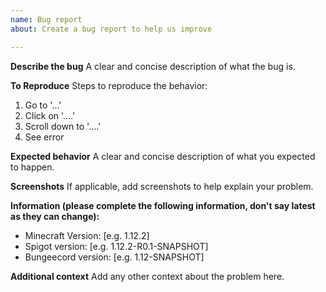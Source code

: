 ```yaml
---
name: Bug report
about: Create a bug report to help us improve

---
```


**Describe the bug**
A clear and concise description of what the bug is.

**To Reproduce**
Steps to reproduce the behavior:
1. Go to '...'
2. Click on '....'
3. Scroll down to '....'
4. See error

**Expected behavior**
A clear and concise description of what you expected to happen.

**Screenshots**
If applicable, add screenshots to help explain your problem.

**Information (please complete the following information, don't say latest as they can change):**
 - Minecraft Version: [e.g. 1.12.2]
 - Spigot version: [e.g. 1.12.2-R0.1-SNAPSHOT]
 - Bungeecord version: [e.g. 1.12-SNAPSHOT]

**Additional context**
Add any other context about the problem here.
